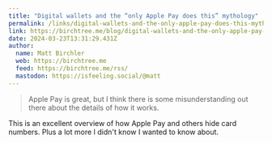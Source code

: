 ```yaml
---
title: "Digital wallets and the “only Apple Pay does this” mythology"
permalink: /links/digital-wallets-and-the-only-apple-pay-does-this-mythology/index.html
link: https://birchtree.me/blog/digital-wallets-and-the-only-apple-pay-does-this-mythology/
date: 2024-03-23T13:31:29.431Z
author: 
  name: Matt Birchler
  web: https://birchtree.me
  feed: https://birchtree.me/rss/
  mastodon: https://isfeeling.social/@matt
---
```


> Apple Pay is great, but I think there is some misunderstanding out there about the details of how it works.

This is an excellent overview of how Apple Pay and others hide card numbers. Plus a lot more I didn't know I wanted to know about.

